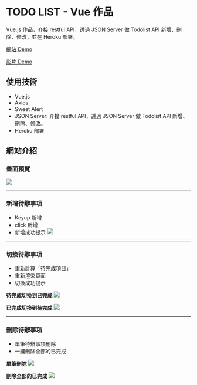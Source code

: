 # TODO LIST - Vue 作品
Vue.js 作品，介接 restful API，透過 JSON Server 做 Todolist API 新增、刪除、修改，並在 Heroku 部署。

[網站 Demo](https://todolist-jsjs.herokuapp.com/)

[影片 Demo](https://youtu.be/zOEPnRUmVqY)

## 使用技術
- Vue.js
- Axios
- Sweet Alert
- JSON Server: 介接 restful API，透過 JSON Server 做 Todolist API 新增、刪除、修改。
- Heroku 部署

## 網站介紹

### 畫面預覽
![](https://i.imgur.com/lua412B.png)


---

### 新增待辦事項
- Keyup 新增
- click 新增
- 新增成功提示
![](https://i.imgur.com/qzrnplj.png)

---

### 切換待辦事項
- 重新計算「待完成項目」
- 重新渲染頁面
- 切換成功提示

**待完成切換到已完成**
![](https://i.imgur.com/OuaHwh9.png)

**已完成切換到待完成**
![](https://i.imgur.com/jexVZfy.png)

---

### 刪除待辦事項
- 單筆待辦事項刪除
- 一鍵刪除全部的已完成

**單筆刪除**
![](https://i.imgur.com/CEj3MJO.png)

**刪除全部的已完成**
![](https://i.imgur.com/TcKApjx.png)
